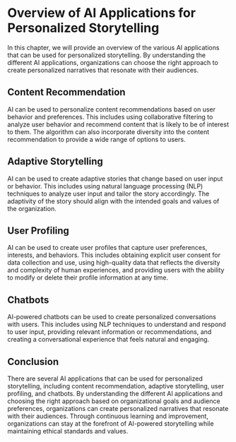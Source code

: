 Overview of AI Applications for Personalized Storytelling
===================================================================================================================

In this chapter, we will provide an overview of the various AI applications that can be used for personalized storytelling. By understanding the different AI applications, organizations can choose the right approach to create personalized narratives that resonate with their audiences.

Content Recommendation
----------------------

AI can be used to personalize content recommendations based on user behavior and preferences. This includes using collaborative filtering to analyze user behavior and recommend content that is likely to be of interest to them. The algorithm can also incorporate diversity into the content recommendation to provide a wide range of options to users.

Adaptive Storytelling
---------------------

AI can be used to create adaptive stories that change based on user input or behavior. This includes using natural language processing (NLP) techniques to analyze user input and tailor the story accordingly. The adaptivity of the story should align with the intended goals and values of the organization.

User Profiling
--------------

AI can be used to create user profiles that capture user preferences, interests, and behaviors. This includes obtaining explicit user consent for data collection and use, using high-quality data that reflects the diversity and complexity of human experiences, and providing users with the ability to modify or delete their profile information at any time.

Chatbots
--------

AI-powered chatbots can be used to create personalized conversations with users. This includes using NLP techniques to understand and respond to user input, providing relevant information or recommendations, and creating a conversational experience that feels natural and engaging.

Conclusion
----------

There are several AI applications that can be used for personalized storytelling, including content recommendation, adaptive storytelling, user profiling, and chatbots. By understanding the different AI applications and choosing the right approach based on organizational goals and audience preferences, organizations can create personalized narratives that resonate with their audiences. Through continuous learning and improvement, organizations can stay at the forefront of AI-powered storytelling while maintaining ethical standards and values.


